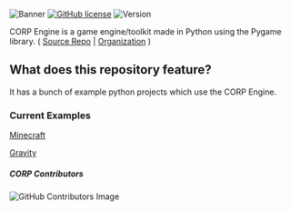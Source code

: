 ![Banner](https://imagizer.imageshack.com/img922/2867/oKxyGS.png)
[![GitHub license](https://img.shields.io/github/license/PyxleDev0/corp-engine)](https://github.com/PyxleDev0/corp-engine/blob/master/LICENSE)
![Version](https://img.shields.io/badge/Version-v0.8.0-informational)

CORP Engine is a game engine/toolkit made in Python using the Pygame library. ( [Source Repo](https://github.com/corpengine/corpengine) | [Organization](https://github.com/corpengine) )
## What does this repository feature?
It has a bunch of example python projects which use the CORP Engine.
### Current Examples
[Minecraft](https://github.com/corpengine/examples/tree/master/minecraft)

[Gravity](https://github.com/corpengine/examples/tree/master/gravity-test)

##### CORP Contributors 
![GitHub Contributors Image](https://contrib.rocks/image?repo=corpengine/corpengine) 

